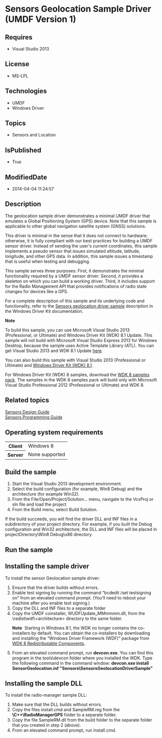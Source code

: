 # Sensors Geolocation Sample Driver (UMDF Version 1)
## Requires
* Visual Studio 2013
## License
* MS-LPL
## Technologies
* UMDF
* Windows Driver
## Topics
* Sensors and Location
## IsPublished
* True
## ModifiedDate
* 2014-04-04 11:24:57
## Description

<div id="mainSection">
<p>The geolocation sample driver demonstrates a minimal UMDF driver that emulates a Global Positioning System (GPS) device. Note that this sample is applicable to other global navigation satellite system (GNSS) solutions.
</p>
<p>This driver is minimal in the sense that it does not connect to hardware; otherwise, it is fully compliant with our best practices for building a UMDF sensor driver. Instead of sending the user's current coordinates, this sample implements a pseudo sensor
 that issues simulated altitude, latitude, longitude, and other GPS data. In addition, this sample issues a timestamp that is useful when testing and debugging.</p>
<p>This sample serves three purposes: First, it demonstrates the minimal functionality required by a UMDF sensor driver. Second, it provides a skeleton on which you can build a working driver. Third, it includes support for the Radio Management API that provides
 notifications of radio state changes for devices like a GPS.</p>
<p>For a complete description of this sample and its underlying code and functionality, refer to the
<a href="http://msdn.microsoft.com/en-us/library/windows/hardware/hh768273">Sensors geolocation driver sample</a> description in the Windows Driver Kit documentation.</p>
<p class="note"><b>Note</b>&nbsp;&nbsp;</p>
<p class="note">To build this sample, you can use Microsoft Visual Studio&nbsp;2013 (Professional, or Ultimate) and Windows Driver Kit (WDK)&nbsp;8.1 Update. This sample will not build with Microsoft Visual Studio Express&nbsp;2013 for Windows Desktop, because the sample
 uses Active Template Library (ATL). You can get Visual Studio&nbsp;2013 and WDK&nbsp;8.1 Update
<a href="http://go.microsoft.com/fwlink/p/?LInkID=239721">here</a>.</p>
<p class="note">You can also build this sample with Visual Studio&nbsp;2013 (Professional or Ultimate) and
<a href="http://go.microsoft.com/fwlink/p/?LInkID=391348">Windows Driver Kit (WDK)&nbsp;8.1</a>.</p>
<p class="note">For Windows Driver Kit (WDK)&nbsp;8 samples, download the <a href=" http://go.microsoft.com/fwlink/?LinkId=317090">
WDK&nbsp;8 samples pack</a>. The samples in the WDK&nbsp;8 samples pack will build only with Microsoft Visual Studio Professional&nbsp;2012 (Professional or Ultimate) and WDK&nbsp;8.</p>
<p></p>
<h2><a id="related_topics"></a>Related topics</h2>
<dl><dt><a href="http://msdn.microsoft.com/en-us/library/windows/hardware/ff545810">Sensors Design Guide</a>
</dt><dt><a href="http://msdn.microsoft.com/en-us/library/windows/hardware/hh406596">Sensors Programming Guide</a>
</dt></dl>
<h2>Operating system requirements</h2>
<table>
<tbody>
<tr>
<th>Client</th>
<td><dt>Windows&nbsp;8 </dt></td>
</tr>
<tr>
<th>Server</th>
<td><dt>None supported </dt></td>
</tr>
</tbody>
</table>
<h2>Build the sample</h2>
<ol>
<li>Start the Visual Studio&nbsp;2013 development environment. </li><li>Select the build configuration (for example, Win8 Debug) and the architecture (for example Win32).
</li><li>From the File/Open/Project/Solution… menu, navigate to the VcxProj or sln file and load the project
</li><li>From the Build menu, select Build Solution. </li></ol>
<p>If the build succeeds, you will find the driver DLL and INF files in a subdirectory of your project directory. For example, if you built the Debug configuration and Win32 architecture, the DLL and INF files will be placed in projectDirectory\Win8 Debug\x86
 directory.</p>
<h2>Run the sample</h2>
<h2><a id="Installing_the_sample_driver"></a><a id="installing_the_sample_driver"></a><a id="INSTALLING_THE_SAMPLE_DRIVER"></a>Installing the sample driver</h2>
<p>To install the sensor Geolocation sample driver:</p>
<ol>
<li>Ensure that the driver builds without errors. </li><li>Enable test signing by running the command “bcdedit /set testsigning on” from an elevated command prompt. (You’ll need to reboot your machine after you enable test signing.)
</li><li>Copy the DLL and INF files to a separate folder </li><li>Copy the UMDF coinstaller, WUDFUpdate_<i>MMmmmm</i>.dll, from the \redist\wdf\&lt;architecture&gt; directory to the same folder.
<p class="note"><b>Note</b>&nbsp;&nbsp;Starting in Windows&nbsp;8.1, the WDK no longer contains the co-installers by default. You can obtain the co-installers by downloading and installing the “Windows Driver Framework (WDF)” package from
<a href="http://go.microsoft.com/fwlink/p/?LinkID=226396">WDK 8 Redistributable Components</a>.</p>
</li><li>From an elevated command prompt, run <b>devcon.exe</b>. You can find this program in the tools\devcon folder where you installed the WDK. Type the following command in the command window:
<b>devcon.exe install SensorGeolocation.inf &quot;Sensors\SensorsGeolocationDriverSample&quot;</b>
</li></ol>
<h2><a id="Installing_the_sample_DLL"></a><a id="installing_the_sample_dll"></a><a id="INSTALLING_THE_SAMPLE_DLL"></a>Installing the sample DLL</h2>
<p>To install the radio-manager sample DLL:</p>
<ol>
<li>Make sure that the DLL builds without errors. </li><li>Copy the files install.cmd and SampleRM.reg from the <b>\C&#43;&#43;\RadioManagerGPS</b> folder to a separate folder.
</li><li>Copy the file SampleRM.dll from the build folder to the separate folder that you created in step 2 (above).
</li><li>From an elevated command prompt, run install.cmd. </li></ol>
</div>

